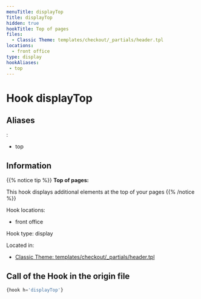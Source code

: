 ```yaml
---
menuTitle: displayTop
Title: displayTop
hidden: true
hookTitle: Top of pages
files:
  - Classic Theme: templates/checkout/_partials/header.tpl
locations:
  - front office
type: display
hookAliases:
 - top
---
```


# Hook displayTop

## Aliases
: 
 - top



## Information

{{% notice tip %}}
**Top of pages:** 

This hook displays additional elements at the top of your pages
{{% /notice %}}

Hook locations: 
  - front office

Hook type: display

Located in: 
  - [Classic Theme: templates/checkout/_partials/header.tpl](https://github.com/PrestaShop/classic-theme/blob/develop/templates/checkout/_partials/header.tpl)

## Call of the Hook in the origin file

```php
{hook h='displayTop'}
```